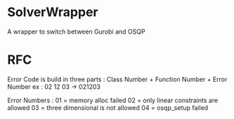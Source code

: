 # SolverWrapper
A wrapper to switch between Gurobi and OSQP

# RFC
Error Code is build in three parts : 
Class Number + Function Number + Error Number
ex : 
    02            12                03           ->   021203
    
    
Error Numbers : 
01 = memory alloc failed
02 = only linear constraints are allowed
03 = three dimensional is not allowed
04 = osqp_setup failed
